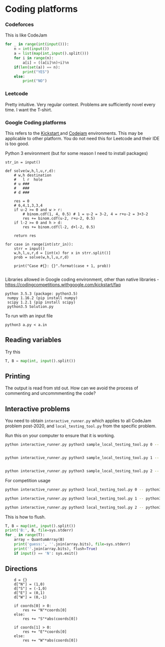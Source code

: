 # Coding platforms

### Codeforces

This is like CodeJam

```python
for _ in range(int(input())):
    n = int(input())
    a = list(map(int,input().split()))
    for i in range(n):
        a[i] = ((a[i]%n)+i)%n
    if(len(set(a)) == n):
        print("YES")
    else:
        print("NO")
```



### Leetcode
Pretty intuitive. Very regular contest. Problems are sufficiently novel every time. I want the T-shirt.



### Google Coding platforms

This refers to the [Kickstart ](https://codingcompetitions.withgoogle.com/kickstart)and [Codejam](https://codingcompetitions.withgoogle.com/codejam) environments. This may be applicable to other platform. You do not need this for Leetcode and their IDE is too good.



Python 3 environment (but for some reason I need to install packages)

```
str_in = input()

def solve(w,h,l,u,r,d):
    # w,h destination
    #   l r  hole
    # u ###
    #   ###
    # d ### 

    res = 0
    # 6,4,1,3,3,4
    if u-2 >= 0 and w > r:
        # binom.cdf(1, 4, 0.5) # 1 = u-2 = 3-2, 4 = r+u-2 = 3+3-2
        res += binom.cdf(u-2, r+u-2, 0.5)
    if l-2 >= 0 and h > d:
        res += binom.cdf(l-2, d+l-2, 0.5)
    
    return res

for case in range(int(str_in)):
    strr = input()
    w,h,l,u,r,d = [int(x) for x in strr.split()]
    prob = solve(w,h,l,u,r,d)
    
    print("Case #{}: {}".format(case + 1, prob))


```



Libraries allowed in Google coding environment, other than native libraries - https://codingcompetitions.withgoogle.com/kickstart/faq

```
python 3.5.3 (package: python3.5)
 numpy 1.16.2 (pip install numpy)
 scipy 1.2.1 (pip install scipy)
 python3.5 Solution.py
```



To run with an input file

```
python3 a.py < a.in
```



## Reading variables

Try this

```python
T, B = map(int, input().split())
```





## Printing

The output is read from std out. How can we avoid the process of commenting and uncommmenting the code?







## Interactive problems

You need to obtain `interactive_runner.py` which applies to all CodeJam problem post-2020, and `local_testing_tool.py` from the specific problem.

Run this on your computer to ensure that it is working.

```bash
python interactive_runner.py python3 sample_local_testing_tool.py 0 -- python3 sample_interactive_script.py


python interactive_runner.py python3 sample_local_testing_tool.py 1 -- python3 sample_interactive_script.py


python interactive_runner.py python3 sample_local_testing_tool.py 2 -- python3 sample_interactive_script.py
```



For competition usage

```bash
python interactive_runner.py python3 local_testing_tool.py 0 -- python3 interactive.py

python interactive_runner.py python3 local_testing_tool.py 1 -- python3 interactive.py

python interactive_runner.py python3 local_testing_tool.py 2 -- python3 interactive.py
```



This is how to flush.

```python
T, B = map(int, input().split())
print('B:', B, file=sys.stderr)
for _ in range(T):
    array = QuantumArray(B)
    print('guess:', ''.join(array.bits), file=sys.stderr)
    print(''.join(array.bits), flush=True)
    if input() == 'N': sys.exit()
```





## Directions

```
    d = {}
    d["N"] = (1,0)
    d["S"] = (-1,0)
    d["E"] = (0,1)
    d["W"] = (0,-1)
    
    if coords[0] > 0:
        res += "N"*coords[0]
    else:
        res += "S"*abs(coords[0])

    if coords[1] > 0:
        res += "E"*coords[0]
    else:
        res += "W"*abs(coords[0])
```


